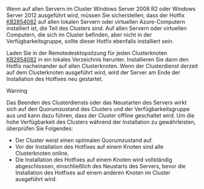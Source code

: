 Wenn auf allen Servern im Cluster Windows Server 2008 R2 oder Windows Server 2012 ausgeführt wird, müssen Sie sicherstellen, dass der Hotfix [KB2854082](http://support.microsoft.com/kb/2854082) auf allen lokalen Servern oder virtuellen Azure-Computern installiert ist, die Teil des Clusters sind. Auf allen Servern oder virtuellen Computern, die sich im Cluster befinden, aber nicht in der Verfügbarkeitsgruppe, sollte dieser Hotfix ebenfalls installiert sein.

Laden Sie in der Remotedesktopsitzung für jeden Clusterknoten [KB2854082](http://support.microsoft.com/kb/2854082) in ein lokales Verzeichnis herunter. Installieren Sie dann den Hotfix nacheinander auf allen Clusterknoten. Wenn der Clusterdienst derzeit auf dem Clusterknoten ausgeführt wird, wird der Server am Ende der Installation des Hotfixes neu gestartet.

> [!WARNING]
> Das Beenden des Clusterdiensts oder das Neustarten des Servers wirkt sich auf den Quorumzustand des Clusters und der Verfügbarkeitsgruppe aus und kann dazu führen, dass der Cluster offline geschaltet wird. Um die hohe Verfügbarkeit des Clusters während der Installation zu gewährleisten, überprüfen Sie Folgendes:
> 
> * Der Cluster weist einen optimalen Quorumzustand auf. 
> * Vor der Installation des Hotfixes auf einem Knoten sind alle Clusterknoten online.
> * Die Installation des Hotfixes auf einem Knoten wird vollständig abgeschlossen, einschließlich des Neustarts des Servers, bevor die Installation des Hotfixes auf einem anderen Knoten im Cluster ausgeführt wird.
> 
> 



<!--HONumber=Nov16_HO3-->


